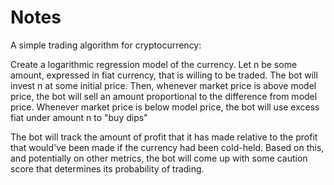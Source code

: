 # Notes

A simple trading algorithm for cryptocurrency:

Create a logarithmic regression model of the currency.
Let n be some amount, expressed in fiat currency, that is willing to be traded.
The bot will invest n at some initial price.
Then, whenever market price is above model price, the bot will sell an amount proportional to the difference from model price.
Whenever market price is below model price, the bot will use excess fiat under amount n to "buy dips" 

The bot will track the amount of profit that it has made relative to the profit that would've been made if the currency had been cold-held.
Based on this, and potentially on other metrics, the bot will come up with some caution score that determines its probability of trading.


